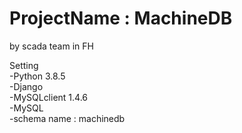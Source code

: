 # ProjectName : MachineDB
by scada team in FH  

Setting  
-Python 3.8.5  
  -Django  
  -MySQLclient 1.4.6  
-MySQL  
  -schema name : machinedb  
  
